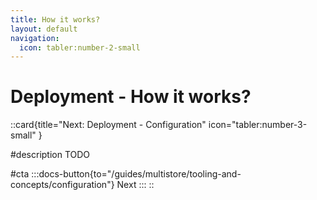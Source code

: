 ```yaml
---
title: How it works?
layout: default
navigation:
  icon: tabler:number-2-small
---
```


# Deployment - How it works?


::card{title="Next: Deployment - Configuration" icon="tabler:number-3-small" }

#description
TODO

#cta
:::docs-button{to="/guides/multistore/tooling-and-concepts/configuration"}
Next
:::
::
